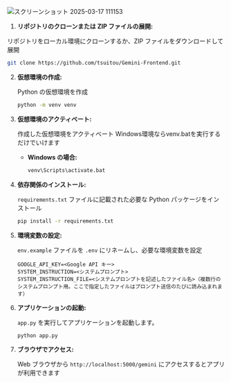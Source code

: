 ![スクリーンショット 2025-03-17 111153](https://github.com/user-attachments/assets/40be2f76-a085-405b-b6d4-02bd7711f137)
1. **リポジトリのクローンまたは ZIP ファイルの展開:**

  リポジトリをローカル環境にクローンするか、ZIP ファイルをダウンロードして展開

   ```bash
   git clone https://github.com/tsuitou/Gemini-Frontend.git
   ```

2. **仮想環境の作成:**

   Python の仮想環境を作成

   ```bash
   python -m venv venv
   ```

3. **仮想環境のアクティベート:**

   作成した仮想環境をアクティベート
   Windows環境ならvenv.batを実行するだけでいけます

   *   **Windows の場合:**

        ```bash
        venv\Scripts\activate.bat
        ```

4. **依存関係のインストール:**

   `requirements.txt` ファイルに記載された必要な Python パッケージをインストール

   ```bash
   pip install -r requirements.txt
   ```

5. **環境変数の設定:**

   `env.example` ファイルを `.env` にリネームし、必要な環境変数を設定

   ```
   GOOGLE_API_KEY=<Google API キー>
   SYSTEM_INSTRUCTION=<システムプロンプト>
   SYSTEM_INSTRUCTION_FILE=<システムプロンプトを記述したファイル名>（複数行のシステムプロンプト用。ここで指定したファイルはプロンプト送信のたびに読み込まれます）
   ```

6. **アプリケーションの起動:**

   `app.py` を実行してアプリケーションを起動します。

   ```bash
   python app.py
   ```


7. **ブラウザでアクセス:**

   Web ブラウザから `http://localhost:5000/gemini` にアクセスするとアプリが利用できます
